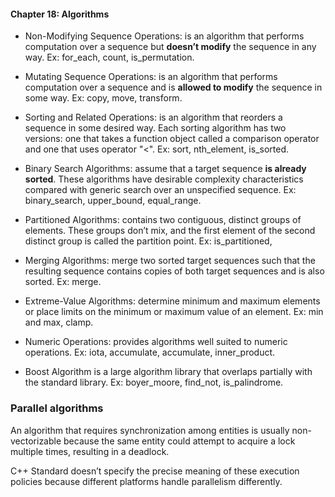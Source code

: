 #### Chapter 18: Algorithms

- Non-Modifying Sequence Operations: is an algorithm that performs computation over a sequence but **doesn’t modify** the sequence in any way. Ex: for_each, count, is_permutation.

- Mutating Sequence Operations: is an algorithm that performs computation over a sequence and is **allowed to modify** the sequence in some way. Ex: copy, move, transform.

- Sorting and Related Operations: is an algorithm that reorders a sequence in some desired way. Each sorting algorithm has two versions: one that takes a function object called a comparison operator and one that uses operator "<". Ex: sort, nth_element, is_sorted.

- Binary Search Algorithms: assume that a target sequence **is already sorted**. These algorithms have desirable complexity characteristics compared with generic search over an unspecified sequence. Ex: binary_search, upper_bound, equal_range.

- Partitioned Algorithms: contains two contiguous, distinct groups of elements. These groups don’t mix, and the first element of the second distinct group is called the partition point. Ex: is_partitioned,

- Merging Algorithms: merge two sorted target sequences such that the resulting sequence contains copies of both target sequences and is also sorted. Ex: merge.

- Extreme-Value Algorithms: determine minimum and maximum elements or place limits on the minimum or maximum value of an element. Ex: min and max, clamp.

- Numeric Operations: provides algorithms well suited to numeric operations. Ex: iota, accumulate, accumulate, inner_product.

- Boost Algorithm is a large algorithm library that overlaps partially with the standard library. Ex: boyer_moore, find_not, is_palindrome.

### Parallel algorithms

An algorithm that requires synchronization among entities is usually non-vectorizable
because the same entity could attempt to acquire a lock multiple times, resulting in a deadlock.

C++ Standard doesn’t specify the precise meaning of these execution policies
because different platforms handle parallelism differently.
